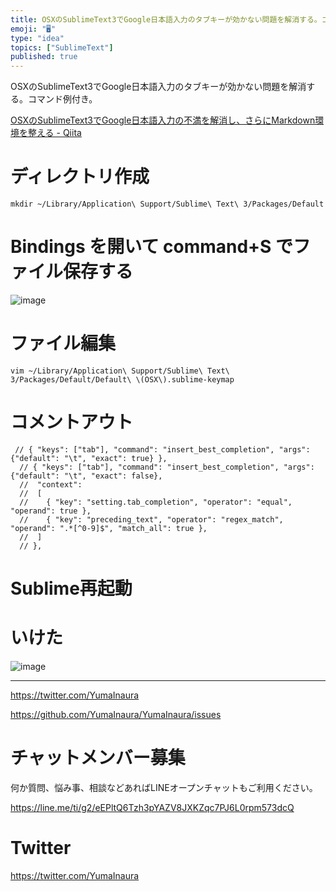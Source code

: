 ```yaml
---
title: OSXのSublimeText3でGoogle日本語入力のタブキーが効かない問題を解消する。コマンド例付き。
emoji: "🖥"
type: "idea"
topics: ["SublimeText"]
published: true
---
```


OSXのSublimeText3でGoogle日本語入力のタブキーが効かない問題を解消する。コマンド例付き。

[OSXのSublimeText3でGoogle日本語入力の不満を解消し、さらにMarkdown環境を整える - Qiita](https://qiita.com/giiko_/items/b3e4dd639c00635d0ef9)

# ディレクトリ作成

```
mkdir ~/Library/Application\ Support/Sublime\ Text\ 3/Packages/Default
```

# Bindings を開いて command+S でファイル保存する


![image](https://user-images.githubusercontent.com/13635059/51455900-f6853f80-1d8e-11e9-8bca-6400fb85aa90.png)


# ファイル編集

```
vim ~/Library/Application\ Support/Sublime\ Text\ 3/Packages/Default/Default\ \(OSX\).sublime-keymap
```

# コメントアウト

```
 // { "keys": ["tab"], "command": "insert_best_completion", "args": {"default": "\t", "exact": true} },
  // { "keys": ["tab"], "command": "insert_best_completion", "args": {"default": "\t", "exact": false},
  //  "context":
  //  [
  //    { "key": "setting.tab_completion", "operator": "equal", "operand": true },
  //    { "key": "preceding_text", "operator": "regex_match", "operand": ".*[^0-9]$", "match_all": true },
  //  ]
  // },
```

# Sublime再起動

# いけた

![image](https://user-images.githubusercontent.com/13635059/51455815-a1e1c480-1d8e-11e9-8886-4c84a99fbea4.png)



---

https://twitter.com/YumaInaura

https://github.com/YumaInaura/YumaInaura/issues








<!-- Update From Qiita API -->

# チャットメンバー募集


何か質問、悩み事、相談などあればLINEオープンチャットもご利用ください。

https://line.me/ti/g2/eEPltQ6Tzh3pYAZV8JXKZqc7PJ6L0rpm573dcQ





# Twitter


https://twitter.com/YumaInaura


<!-- Update From Qiita API -->


